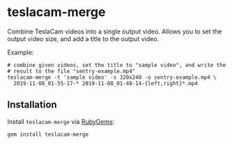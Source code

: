 # teslacam-merge

Combine TeslaCam videos into a single output video.  Allows you to set
the output video size, and add a title to the output video.

Example:

```
# combine given videos, set the title to "sample video", and write the
# result to the file "sentry-example.mp4"
teslacam-merge -t 'sample video' -s 320x240 -o sentry-example.mp4 \
  2019-11-08_01-55-17-* 2019-11-08_01-48-14-{left,right}*.mp4
```

## Installation

Install `teslacam-merge` via [RubyGems][]:

```
gem install teslacam-merge
```

  [rubygems]: https://rubygems.org/
